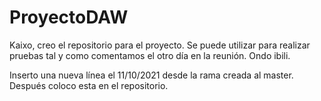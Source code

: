 # ProyectoDAW

Kaixo,
creo el repositorio para el proyecto.
Se puede utilizar para realizar pruebas tal y como comentamos el otro día en la reunión.
Ondo ibili.

Inserto una nueva línea el 11/10/2021 desde la rama creada al master. Después coloco esta en el repositorio.
